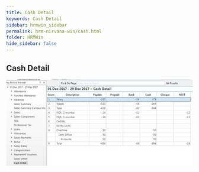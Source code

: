 ```yaml
---
title: Cash Detail
keywords: Cash Detail
sidebar: hrmwin_sidebar
permalink: hrm-nirvana-win/cash.html
folder: HRMWin   
hide_sidebar: false
---
```


## Cash Detail

![](/images/cashdetails.jpg)
